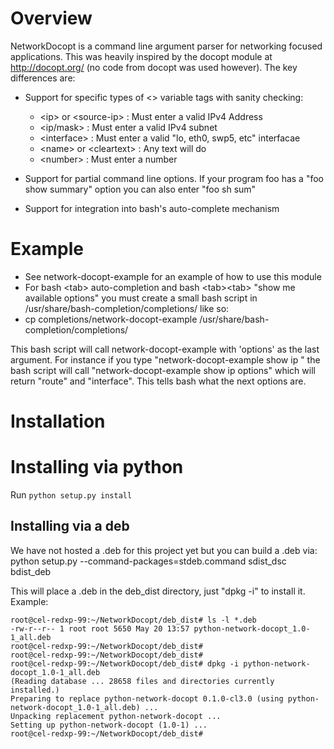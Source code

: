 # Overview
NetworkDocopt is a command line argument parser for networking focused applications.  This was heavily inspired by the docopt module at http://docopt.org/ (no code from docopt was used however). The key differences are:

- Support for specific types of <> variable tags with sanity checking:
    - \<ip\> or \<source-ip\>   : Must enter a valid IPv4 Address
    - \<ip/mask\>             : Must enter a valid IPv4 subnet
    - \<interface\>           : Must enter a valid "lo, eth0, swp5, etc" interfacae
    - \<name> or \<cleartext\> : Any text will do
    - \<number\>              : Must enter a number

- Support for partial command line options.  If your program foo has a "foo show summary" option you can also enter "foo sh sum"

- Support for integration into bash's auto-complete mechanism


# Example
- See network-docopt-example for an example of how to use this module
- For bash \<tab\> auto-completion and bash \<tab\>\<tab\> "show me available options" you must create a small bash script in /usr/share/bash-completion/completions/ like so:
- cp completions/network-docopt-example /usr/share/bash-completion/completions/

This bash script will call network-docopt-example with 'options' as the last argument. For instance if you type "network-docopt-example show ip <tab><tab>" the bash script will call "network-docopt-example show ip options" which will return "route" and "interface". This tells bash what the next options are.

# Installation
# Installing via python
Run ``python setup.py install ``

## Installing via a deb
We have not hosted a .deb for this project yet but you can build a .deb via:
 python setup.py --command-packages=stdeb.command sdist_dsc bdist_deb

This will place a .deb in the deb_dist directory, just "dpkg -i" to install it.
Example:

```
root@cel-redxp-99:~/NetworkDocopt/deb_dist# ls -l *.deb
-rw-r--r-- 1 root root 5650 May 20 13:57 python-network-docopt_1.0-1_all.deb
root@cel-redxp-99:~/NetworkDocopt/deb_dist#
root@cel-redxp-99:~/NetworkDocopt/deb_dist#
root@cel-redxp-99:~/NetworkDocopt/deb_dist# dpkg -i python-network-docopt_1.0-1_all.deb
(Reading database ... 28658 files and directories currently installed.)
Preparing to replace python-network-docopt 0.1.0-cl3.0 (using python-network-docopt_1.0-1_all.deb) ...
Unpacking replacement python-network-docopt ...
Setting up python-network-docopt (1.0-1) ...
root@cel-redxp-99:~/NetworkDocopt/deb_dist#
```
